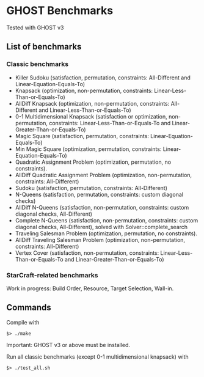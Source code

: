 # GHOST Benchmarks
Tested with GHOST v3

## List of benchmarks
### Classic benchmarks
- Killer Sudoku (satisfaction, permutation, constraints: All-Different and Linear-Equation-Equals-To)
- Knapsack (optimization, non-permutation, constraints: Linear-Less-Than-or-Equals-To)
- AllDiff Knapsack (optimization, non-permutation, constraints: All-Different and Linear-Less-Than-or-Equals-To)
- 0-1 Multidimensional Knapsack (satisfaction or optimization, non-permutation, constraints: Linear-Less-Than-or-Equals-To and Linear-Greater-Than-or-Equals-To)
- Magic Square (satisfaction, permutation, constraints: Linear-Equation-Equals-To)
- Min Magic Square (optimization, permutation, constraints: Linear-Equation-Equals-To)
- Quadratic Assignment Problem (optimization, permutation, no constraints).
- AllDiff Quadratic Assignment Problem (optimization, non-permutation, constraints: All-Different)
- Sudoku (satisfaction, permutation, constraints: All-Different)
- N-Queens (satisfaction, permutation, constraints: custom diagonal checks)
- AllDiff N-Queens (satisfaction, non-permutation, constraints: custom diagonal checks, All-Different)
- Complete N-Queens (satisfaction, non-permutation, constraints: custom diagonal checks, All-Different), solved with Solver::complete_search
- Traveling Salesman Problem (optimization, permutation, no constraints).
- AllDiff Traveling Salesman Problem (optimization, non-permutation, constraints: All-Different)
- Vertex Cover (satisfaction, non-permutation, constraints: Linear-Less-Than-or-Equals-To and Linear-Greater-Than-or-Equals-To)

### StarCraft-related benchmarks
Work in progress: Build Order, Resource, Target Selection, Wall-in.

## Commands

Compile with
```shell
$> ./make
```
Important: GHOST v3 or above must be installed.

Run all classic benchmarks (except 0-1 multidimensional knapsack) with
```shell
$> ./test_all.sh
```
